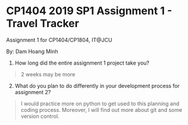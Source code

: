 # CP1404 2019 SP1 Assignment 1 - Travel Tracker
Assignment 1 for CP1404/CP1804, IT@JCU

By: Dam Hoang Minh


1. How long did the entire assignment 1 project take you?
> 2 weeks may be more

2. What do you plan to do  differently in your development process for assignment 2?
> I would practice more on python to get used to this planning and coding process. Moreover, I will find out more about git and some version control.
